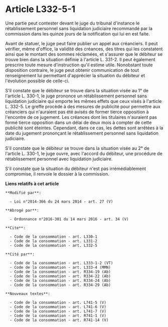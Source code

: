 # Article L332-5-1

Une partie peut contester devant le juge du tribunal d'instance le rétablissement personnel sans liquidation judiciaire
recommandé par la commission dans les quinze jours de la notification qui lui en est faite. 

Avant de statuer, le juge peut faire publier un appel aux créanciers. Il peut vérifier, même d'office, la validité des
créances, des titres qui les constatent ainsi que le montant des sommes réclamées, et s'assurer que le débiteur se trouve
bien dans la situation définie à l'article L. 331-2. Il peut également prescrire toute mesure d'instruction qu'il estime
utile. Nonobstant toute disposition contraire, le juge peut obtenir communication de tout renseignement lui permettant
d'apprécier la situation du débiteur et l'évolution possible de celle-ci.

S'il constate que le débiteur se trouve dans la situation visée au 1° de l'article L. 330-1, le juge prononce un
rétablissement personnel sans liquidation judiciaire qui emporte les mêmes effets que ceux visés à l'article L. 332-5. Le
greffe procède à des mesures de publicité pour permettre aux créanciers qui n'auraient pas été avisés de former tierce
opposition à l'encontre de ce jugement. Les créances dont les titulaires n'auraient pas formé tierce opposition dans un délai
de deux mois à compter de cette publicité sont éteintes. Cependant, dans ce cas, les dettes sont arrêtées à la date du
jugement prononçant le rétablissement personnel sans liquidation judiciaire.

S'il constate que le débiteur se trouve dans la situation visée au 2° de l'article L. 330-1, le juge ouvre, avec l'accord du
débiteur, une procédure de rétablissement personnel avec liquidation judiciaire.

S'il constate que la situation du débiteur n'est pas irrémédiablement compromise, il renvoie le dossier à la commission.

**Liens relatifs à cet article**

	**Modifié par**:

	  - Loi n°2014-366 du 24 mars 2014 - art. 27 (V)

	**Abrogé par**:

	  - Ordonnance n°2016-301 du 14 mars 2016 - art. 34 (V)

	**Cite**:

	  - Code de la consommation - art. L330-1
	  - Code de la consommation - art. L331-2
	  - Code de la consommation - art. L332-5

	**Cité par**:

	  - Code de la consommation - art. L333-1-2 (VT)
	  - Code de la consommation - art. L333-4 (MMN)
	  - Code de la consommation - art. R334-19 (Ab)
	  - Code de la consommation - art. R334-22 (Ab)
	  - Code de la consommation - art. R334-24 (Ab)
	  - Code de la consommation - art. R334-29 (Ab)

	**Nouveaux textes**:

	  - Code de la consommation - art. L741-5 (V)
	  - Code de la consommation - art. L741-6 (V)
	  - Code de la consommation - art. L741-7 (V)
	  - Code de la consommation - art. R741-1 (V)
	  - Code de la consommation - art. R741-14 (V)
